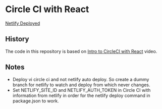 # Circle CI with React

[Netlify Deployed](wizardly-hopper-0b4c37.netlify.com)

## History

The code in this repository is based on
[Intro to CircleCI with React](https://www.youtube.com/watch?v=slGMKIDg7gM)
video.

## Notes

- Deploy vi circle ci and not netlify auto deploy. So create a dummy branch
  for netlify to watch and deploy from which never changes.
- Set NETLIFY_SITE_ID and NETLIFY_AUTH_TOKEN in Circle CI with information
  from netlify in order for the netlify deploy command in package.json to work.
